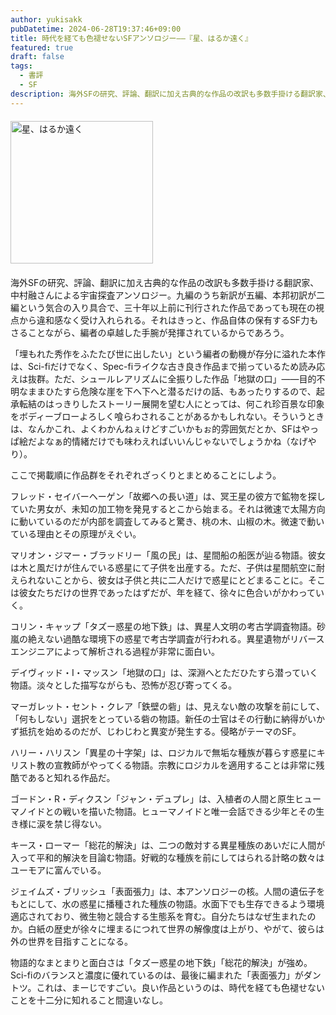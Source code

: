 ```yaml
---
author: yukisakk
pubDatetime: 2024-06-28T19:37:46+09:00
title: 時代を経ても色褪せないSFアンソロジー——『星、はるか遠く』
featured: true
draft: false
tags:
  - 書評
  - SF
description: 海外SFの研究、評論、翻訳に加え古典的な作品の改訳も多数手掛ける翻訳家、中村融さんによる宇宙探査アンソロジー。
---
```


<div style="margin: 20px 0">
<a href="https://www.amazon.co.jp/dp/4488715060/ref=nosim?tag=revbooks084-22" class="inline-block" style="margin: 0; padding: 0; border-width: 0;">     
<img src="https://images-na.ssl-images-amazon.com/images/P/4488715060.09.LZZZZZZZ.jpg" alt="星、はるか遠く" style="width: 228px; height: auto; border-radius: 0; margin: 0; padding: 0;"> 
</a>
</div>

海外SFの研究、評論、翻訳に加え古典的な作品の改訳も多数手掛ける翻訳家、中村融さんによる宇宙探査アンソロジー。九編のうち新訳が五編、本邦初訳が二編という気合の入り具合で、三十年以上前に刊行された作品であっても現在の視点から違和感なく受け入れられる。それはきっと、作品自体の保有するSF力もさることながら、編者の卓越した手腕が発揮されているからであろう。

「埋もれた秀作をふたたび世に出したい」という編者の動機が存分に溢れた本作は、Sci-fiだけでなく、Spec-fiライクな古き良き作品まで揃っているため読み応えは抜群。ただ、シュールレアリズムに全振りした作品「地獄の口」——目的不明なままひたすら危険な崖を下へ下へと潜るだけの話、もあったりするので、起承転結のはっきりしたストーリー展開を望む人にとっては、何これ珍百景な印象をボディーブローよろしく喰らわされることがあるかもしれない。そういうときは、なんかこれ、よくわかんねぇけどすごいかもぉ的雰囲気だとか、SFはやっぱ絵だよなぁ的情緒だけでも味わえればいいんじゃないでしょうかね（なげやり）。

ここで掲載順に作品群をそれぞれざっくりとまとめることにしよう。

フレッド・セイバーヘーゲン「故郷への長い道」は、冥王星の彼方で鉱物を探していた男女が、未知の加工物を発見するとこから始まる。それは微速で太陽方向に動いているのだが内部を調査してみると驚き、桃の木、山椒の木。微速で動いている理由とその原理がえぐい。

マリオン・ジマー・ブラッドリー「風の民」は、星間船の船医が辿る物語。彼女は木と風だけが住んでいる惑星にて子供を出産する。ただ、子供は星間航空に耐えられないことから、彼女は子供と共に二人だけで惑星にとどまることに。そこは彼女たちだけの世界であったはずだが、年を経て、徐々に色合いがかわっていく。

コリン・キャップ「タズー惑星の地下鉄」は、異星人文明の考古学調査物語。砂嵐の絶えない過酷な環境下の惑星で考古学調査が行われる。異星遺物がリバースエンジニアによって解析される過程が非常に面白い。

デイヴィッド・I・マッスン「地獄の口」は、深淵へとただひたすら潜っていく物語。淡々とした描写ながらも、恐怖が忍び寄ってくる。

マーガレット・セント・クレア「鉄壁の砦」は、見えない敵の攻撃を前にして、「何もしない」選択をとっている砦の物語。新任の士官はその行動に納得がいかず抵抗を始めるのだが、じわじわと異変が発生する。侵略がテーマのSF。

ハリー・ハリスン「異星の十字架」は、ロジカルで無垢な種族が暮らす惑星にキリスト教の宣教師がやってくる物語。宗教にロジカルを適用することは非常に残酷であると知れる作品だ。

ゴードン・R・ディクスン「ジャン・デュプレ」は、入植者の人間と原生ヒューマノイドとの戦いを描いた物語。ヒューマノイドと唯一会話できる少年とその生き様に涙を禁じ得ない。

キース・ローマー「総花的解決」は、二つの敵対する異星種族のあいだに人間が入って平和的解決を目論む物語。好戦的な種族を前にしてはられる計略の数々はユーモアに富んでいる。

ジェイムズ・ブリッシュ「表面張力」は、本アンソロジーの核。人間の遺伝子をもとにして、水の惑星に播種された種族の物語。水面下でも生存できるよう環境適応されており、微生物と競合する生態系を育む。自分たちはなぜ生まれたのか。白紙の歴史が徐々に埋まるにつれて世界の解像度は上がり、やがて、彼らは外の世界を目指すことになる。

物語的なまとまりと面白さは「タズー惑星の地下鉄」「総花的解決」が強め。Sci-fiのバランスと濃度に優れているのは、最後に編まれた「表面張力」がダントツ。これは、まーじですごい。良い作品というのは、時代を経ても色褪せないことを十二分に知れること間違いなし。
